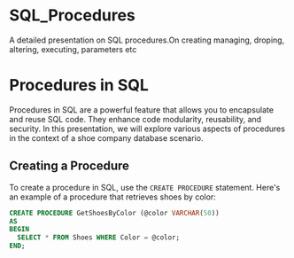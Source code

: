 # SQL_Procedures
A detailed presentation on SQL procedures.On creating managing, droping, altering, executing, parameters etc

# Procedures in SQL

Procedures in SQL are a powerful feature that allows you to encapsulate and reuse SQL code. They enhance code modularity, reusability, and security. In this presentation, we will explore various aspects of procedures in the context of a shoe company database scenario.

## Creating a Procedure

To create a procedure in SQL, use the `CREATE PROCEDURE` statement. Here's an example of a procedure that retrieves shoes by color:

```sql
CREATE PROCEDURE GetShoesByColor (@color VARCHAR(50))
AS
BEGIN
  SELECT * FROM Shoes WHERE Color = @color;
END;
```